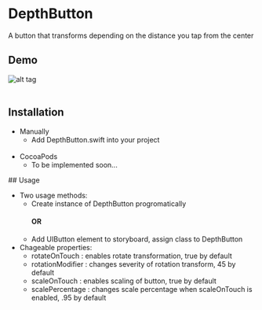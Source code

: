 # DepthButton
A button that transforms depending on the distance you tap from the center
<br>
## Demo
![alt tag](http://i.giphy.com/QrVru4Ae1GjzW.gif)
<br><br>
## Installation
<ul>
  <li>Manually
  <ul><li>Add DepthButton.swift into your project</li></ul>
  </li>
  <br>
  <li>CocoaPods
  <ul><li>To be implemented soon...</li></ul>
</ul>
## Usage
<ul>
  <li>Two usage methods:
    <ul> 
      <li>Create instance of DepthButton progromatically</li>
      <h4>OR</h4>
      <li>Add UIButton element to storyboard, assign class to DepthButton</li>
    </ul>
  </li>
  <li> Chageable properties:
    <ul>
      <li>rotateOnTouch : enables rotate transformation, true by default</li>
      <li>rotationModifier : changes severity of rotation transform, 45 by default</li>
      <li>scaleOnTouch : enables scaling of button, true by default</li>
      <li>scalePercentage : changes scale percentage when scaleOnTouch is enabled, .95 by default</li>
    </ul>
  </li>
</ul>
